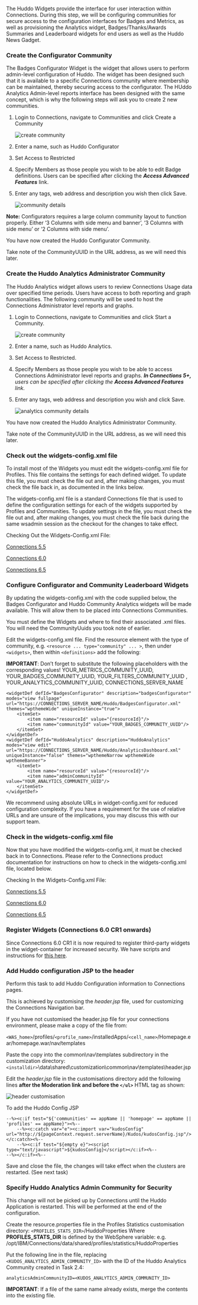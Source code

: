 The Huddo Widgets provide the interface for user interaction within Connections. During this step, we will be configuring communities for secure access to the configuration interfaces for Badges and Metrics, as well as provisioning the Analytics widget, Badges/Thanks/Awards Summaries and Leaderboard widgets for end users as well as the Huddo News Gadget.

### Create the Configurator Community

The Badges Configurator Widget is the widget that allows users to perform admin-level configuration of Huddo. The widget has been designed such that it is available to a specific Connections community where membership can be maintained, thereby securing access to the configurator. The HUddo Analytics Admin-level reports interface has been designed with the same concept, which is why the following steps will ask you to create 2 new communities.

1. Login to Connections, navigate to Communities and click Create a Community

    ![create community](/assets/badges/install/install-widgets/create-community.png)

1. Enter a name, such as Huddo Configurator

1. Set Access to Restricted

1. Specify Members as those people you wish to be able to edit Badge definitions. Users can be specified after clicking the **_Access Advanced Features_** link.

1. Enter any tags, web address and description you wish then click Save.

    ![community details](/assets/badges/install/install-widgets/community_details.png)

**Note:** Configurators requires a large column community layout to function properly. Either ‘3 Columns with side menu and banner’, ‘3 Columns with side menu’ or ‘2 Columns with side menu’.

You have now created the Huddo Configurator Community.

Take note of the CommunityUUID in the URL address, as we will need this later.

### Create the Huddo Analytics Administrator Community

The Huddo Analytics widget allows users to review Connections Usage data over specified time periods. Users have access to both reporting and graph functionalities. The following community will be used to host the Connections Administrator level reports and graphs.

1. Login to Connections, navigate to Communities and click Start a Community.

    ![create community](/assets/badges/install/install-widgets/create-community.png)

1. Enter a name, such as Huddo Analytics.

1. Set Access to Restricted.

1. Specify Members as those people you wish to be able to access Connections Administrator level reports and graphs. **_In Connections 5+,_** _users can be specified after clicking the_ **_Access Advanced Features_** _link._

1. Enter any tags, web address and description you wish and click Save.

    ![analytics community details](/assets/badges/install/install-widgets/analytics_community_details.png)

You have now created the Huddo Analytics Administrator Community.

Take note of the CommunityUUID in the URL address, as we will need this later.

### Check out the widgets-config.xml file

To install most of the Widgets you must edit the widgets-config.xml file for Profiles. This file contains the settings for each defined widget. To update this file, you must check the file out and, after making changes, you must check the file back in, as documented in the links below.

The widgets-config.xml file is a standard Connections file that is used to define the configuration settings for each of the widgets supported by
Profiles and Communities. To update settings in the file, you must check the file out and, after making changes, you must check the file back during the same wsadmin
session as the checkout for the changes to take effect.

Checking Out the Widgets-Config.xml File:

[Connections 5.5](http://www-01.ibm.com/support/knowledgecenter/SSYGQH_5.5.0/admin/admin/t_admin_profiles_use_widgets_config.html)

[Connections 6.0](https://www.ibm.com/support/knowledgecenter/SSYGQH_6.0.0/admin/admin/t_admin_profiles_use_widgets_config.html)

[Connections 6.5](https://help.hcltechsw.com/connections/v65/admin/admin/t_admin_profiles_changing_admin.html)

### Configure Configurator and Community Leaderboard Widgets

By updating the widgets-config.xml with the code supplied below, the Badges Configurator and Huddo Community Analytics widgets will be made available. This will allow them to be placed into Connections Communities.

You must define the Widgets and where to find their associated .xml files. You will need the CommunityUuids you took note of earlier. 

Edit the widgets-config.xml file. Find the resource element with the type of community, e.g. `<resource ... type="community" ... >`, then under `<widgets>`, then within `<definitions>` add the following:

**IMPORTANT**: Don’t forget to substitute the following placeholders with the corresponding values!
YOUR_METRICS_COMMUNITY_UUID, YOUR_BADGES_COMMUNITY_UUID, YOUR_FILTERS_COMMUNITY_UUID , YOUR_ANALYTICS_COMMUNITY_UUID, CONNECTIONS_SERVER_NAME

    <widgetDef defId="BadgesConfigurator" description="badgesConfigurator" modes="view fullpage" url="https://CONNECTIONS_SERVER_NAME/Huddo/BadgesConfigurator.xml" themes="wpthemeWide" uniqueInstance="true">
        <itemSet>
            <item name="resourceId" value="{resourceId}"/>
            <item name="communityId" value="YOUR_BADGES_COMMUNITY_UUID"/>
        </itemSet>
    </widgetDef>
    <widgetDef defId="HuddoAnalytics" description="HuddoAnalytics" modes="view edit" url="https://CONNECTIONS_SERVER_NAME/Huddo/AnalyticsDashboard.xml" uniqueInstance="false" themes="wpthemeNarrow wpthemeWide wpthemeBanner">
        <itemSet>
            <item name="resourceId" value="{resourceId}"/>
            <item name="adminCommunityId" value="YOUR_ANALYTICS_COMMUNITY_UUID"/>
        </itemSet>
    </widgetDef>

We recommend using absolute URLs in widget-config.xml for reduced configuration complexity. If you have a requirement for the use of relative URLs and are unsure of the implications, you may discuss this with our support team.

### Check in the widgets-config.xml file

Now that you have modified the widgets-config.xml, it must be checked back in to Connections. Please refer to the Connections product
documentation for instructions on how to check in the widgets-config.xml file, located below.

Checking In the Widgets-Config.xml File:

[Connections 5.5](http://www-01.ibm.com/support/knowledgecenter/SSYGQH_5.5.0/admin/admin/t_admin_profiles_use_widgets_config.html)

[Connections 6.0](https://www.ibm.com/support/knowledgecenter/SSYGQH_6.0.0/admin/admin/t_admin_profiles_use_widgets_config.html)

[Connections 6.5](https://help.hcltechsw.com/connections/v65/admin/admin/t_admin_profiles_changing_admin.html)

### Register Widgets (Connections 6.0 CR1 onwards)

Since Connections 6.0 CR1 it is now required to register third-party widgets in the widget-container for increased security. We have scripts and instructions for [this here](https://github.com/isw-kudos/kudos-widgetcontainer-registration).

### Add Huddo configuration JSP to the header

Perform this task to add Huddo Configuration information to Connections pages.

This is achieved by customising the _header.jsp_ file, used for customizing the Connections Navigation bar.

If you have not customised the header.jsp file for your connections environment, please make a copy of the file from:

`<WAS_home>`/profiles/`<profile_name>`/installedApps/`<cell_name>`/Homepage.ear/homepage.war/nav/templates

Paste the copy into the common\nav\templates subdirectory in the customization directory: `<installdir>`\data\shared\customization\common\nav\templates\header.jsp

Edit the _header.jsp_ file in the customisations directory add the following lines **after the Moderation link and before the `</ul>`** HTML tag as shown:

![header customisation](/assets/badges/install/install-widgets/header_customisation.png)

To add the Huddo Config JSP

    --%><c:if test="${'communities' == appName || 'homepage' == appName || 'profiles' == appName}"><%--
        --%><c:catch var="e"><c:import var="kudosConfig" url="http://${pageContext.request.serverName}/Kudos/kudosConfig.jsp"/></c:catch><%--
        --%><c:if test="${empty e}"><script type="text/javascript">${kudosConfig}</script></c:if><%--
    --%></c:if><%--

Save and close the file, the changes will take effect when the clusters are restarted. (See next task)

### Specify Huddo Analytics Admin Community for Security

This change will not be picked up by Connections until the Huddo Application is restarted. This will be performed at the end of the configuration.

Create the resource.properties file in the Profiles Statistics customisation directory:
`<PROFILES_STATS_DIR>`/HuddoProperties
Where **PROFILES_STATS_DIR** is defined by the WebSphere variable:
e.g. /opt/IBM/Connections/data/shared/profiles/statistics/HuddoProperties

Put the following line in the file, replacing `<KUDOS_ANALYTICS_ADMIN_COMMUNITY_ID>` with the ID of the Huddo Analytics Community created in Task 2.4:

    analyticsAdminCommunityID=<KUDOS_ANALYTICS_ADMIN_COMMUNITY_ID>

**IMPORTANT**: If a file of the same name already exists, merge the contents into the existing file.

